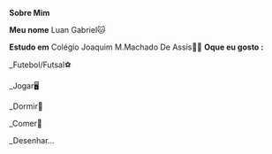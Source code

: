 **Sobre Mim**

**Meu nome** Luan Gabriel🐱

**Estudo em** Colégio Joaquim M.Machado De Assis👨‍🎓
**Oque eu gosto :**

_Futebol/Futsal⚽

_Jogar🖥️

_Dormir🛌

_Comer🍟

_Desenhar...



